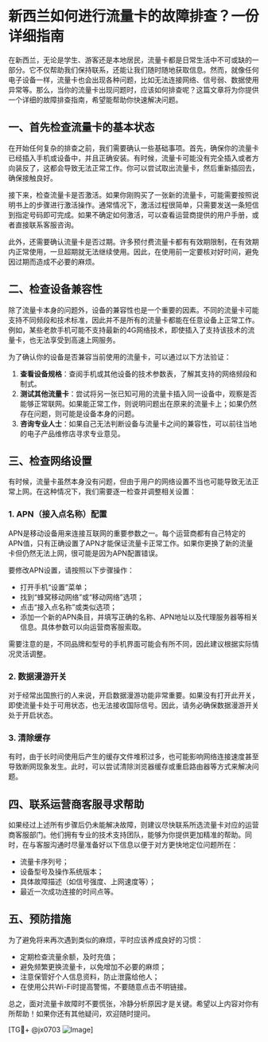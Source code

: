 # 新西兰如何进行流量卡的故障排查？一份详细指南

在新西兰，无论是学生、游客还是本地居民，流量卡都是日常生活中不可或缺的一部分。它不仅帮助我们保持联系，还能让我们随时随地获取信息。然而，就像任何电子设备一样，流量卡也会出现各种问题，比如无法连接网络、信号弱、数据使用异常等。那么，当你的流量卡出现问题时，应该如何排查呢？这篇文章将为你提供一个详细的故障排查指南，希望能帮助你快速解决问题。

## 一、首先检查流量卡的基本状态

在开始任何复杂的排查之前，我们需要确认一些基础事项。首先，确保你的流量卡已经插入手机或设备中，并且正确安装。有时候，流量卡可能没有完全插入或者方向装反了，这都会导致无法正常工作。你可以尝试取出流量卡，然后重新插回去，确保接触良好。

接下来，检查流量卡是否激活。如果你刚购买了一张新的流量卡，可能需要按照说明书上的步骤进行激活操作。通常情况下，激活过程很简单，只需要发送一条短信到指定号码即可完成。如果不确定如何激活，可以查看运营商提供的用户手册，或者直接联系客服咨询。

此外，还需要确认流量卡是否过期。许多预付费流量卡都有有效期限制，在有效期内正常使用，一旦超期就无法继续使用。因此，在使用前一定要核对好时间，避免因过期而造成不必要的麻烦。

## 二、检查设备兼容性

除了流量卡本身的问题外，设备的兼容性也是一个重要的因素。不同的流量卡可能支持不同频段和技术标准，因此并不是所有的流量卡都能在任意设备上正常工作。例如，某些老款手机可能不支持最新的4G网络技术，即使插入了支持该技术的流量卡，也无法享受到高速上网服务。

为了确认你的设备是否兼容当前使用的流量卡，可以通过以下方法验证：

1. **查看设备规格**：查阅手机或其他设备的技术参数表，了解其支持的网络频段和制式。
2. **测试其他流量卡**：尝试将另一张已知可用的流量卡插入同一设备中，观察是否能够正常联网。如果能正常工作，则说明问题出在原来的流量卡上；如果仍然存在问题，则可能是设备本身的问题。
3. **咨询专业人士**：如果自己无法判断设备与流量卡之间的兼容性，可以前往当地的电子产品维修店寻求专业意见。

## 三、检查网络设置

有时候，流量卡虽然本身没有问题，但由于用户的网络设置不当也可能导致无法正常上网。在这种情况下，我们需要逐一检查并调整相关设置：

### 1. APN（接入点名称）配置

APN是移动设备用来连接互联网的重要参数之一。每个运营商都有自己特定的APN值，只有正确设置了APN才能保证流量卡正常工作。如果你更换了新的流量卡但仍然无法上网，很可能是因为APN配置错误。

要修改APN设置，请按照以下步骤操作：

- 打开手机“设置”菜单；
- 找到“蜂窝移动网络”或“移动网络”选项；
- 点击“接入点名称”或类似选项；
- 添加一个新的APN条目，并填写正确的名称、APN地址以及代理服务器等相关信息。具体参数可以向运营商客服索取。

需要注意的是，不同品牌和型号的手机界面可能会有所不同，因此建议根据实际情况灵活调整。

### 2. 数据漫游开关

对于经常出国旅行的人来说，开启数据漫游功能非常重要。如果没有打开此开关，即使流量卡处于可用状态，也无法接收国际信号。因此，请务必确保数据漫游开关处于开启状态。

### 3. 清除缓存

有时，由于长时间使用后产生的缓存文件堆积过多，也可能影响网络连接速度甚至导致断网现象发生。此时，可以尝试清除浏览器缓存或重启路由器等方式来解决问题。

## 四、联系运营商客服寻求帮助

如果经过上述所有步骤后仍未能解决故障，则建议尽快联系所选流量卡对应的运营商客服部门。他们拥有专业的技术支持团队，能够为你提供更加精准的帮助。同时，在与客服沟通时尽量准备好以下信息以便于对方更快地定位问题所在：

- 流量卡序列号；
- 设备型号及操作系统版本；
- 具体故障描述（如信号强度、上网速度等）；
- 最近一次成功连接的时间点等。

## 五、预防措施

为了避免将来再次遇到类似的麻烦，平时应该养成良好的习惯：

- 定期检查流量余额，及时充值；
- 避免频繁更换流量卡，以免增加不必要的麻烦；
- 注意保管好个人信息资料，防止泄露给他人；
- 在使用公共Wi-Fi时提高警惕，不要随意点击不明链接。

总之，面对流量卡故障时不要慌张，冷静分析原因才是关键。希望以上内容对你有所帮助！如果你还有其他疑问，欢迎随时提问。

[TG💪+ @jx0703 ![Image](https://github.com/user-attachments/assets/dbca1d08-cadb-493c-b0ec-ad6f7a83f270)]